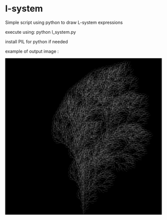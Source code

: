 # l-system
Simple script using python to draw L-system expressions

execute using: python l_system.py

install PIL for python if needed

example of output image :

![alt text](https://raw.githubusercontent.com/island-faz/l-system/master/plant5.png)
